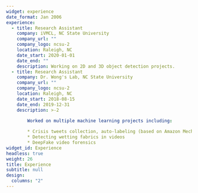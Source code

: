 ```yaml
---
widget: experience
date_format: Jan 2006
experience:
  - title: Research Assistant
    company: iVMCL, NC State University
    company_url: ""
    company_logo: ncsu-2
    location: Raleigh, NC
    date_start: 2020-01-01
    date_end: ""
    description: Working on 2D and 3D object detection projects.
  - title: Research Assistant
    company: Dr. Wong's Lab, NC State University
    company_url: ""
    company_logo: ncsu-2
    location: Raleigh, NC
    date_start: 2018-08-15
    date_end: 2019-12-31
    description: >-2
      
        Worked on multiple machine learning projects including:

        * Crisis tweets collection, auto-labeling (based on Amazon Mechanical Turk) and analysis
        * Detecting wetting fabrics in videos
        * DeepFake video forensics        
widget_id: Experience
headless: true
weight: 26
title: Experience
subtitle: null
design:
  columns: "2"
---
```

